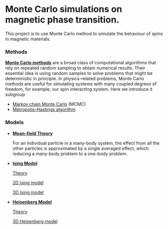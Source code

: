 # Monte Carlo simulations on magnetic phase transition.

This project is to use Monte Carlo method to simulate the behaviour of spins in magnetic materials.

### Methods

[**Monte Carlo methods**](https://en.wikipedia.org/wiki/Monte_Carlo_method) are a broad class of computational algorithms that rely on repeated random sampling to obtain numerical results. Their essential idea is using random samples to solve problems that might be deterministic in principle. In physics-related problems, Monte Carlo methods are useful for simulating systems with many coupled degrees of freedom, for example, our spin interacting system. Here we introduce it subgroup

- [Markov chain Monte Carlo]() (MCMC) 
- [Metropolis–Hastings algorithm]()

### Models

- [**Mean-field Theory**]()

  For an individual particle in a many-body system, the effect from all the other particles is approximated by a single averaged effect, which reducing a many-body problem to a one-body problem.


- [**Ising Model**]()

  [Theory](https://nbviewer.jupyter.org/github/RuihaoQIU/MC-Magnetic-Phase-Transition/blob/master/Ising-model-theory.ipynb)

  [2D Ising model](https://nbviewer.jupyter.org/github/RuihaoQIU/MC-Magnetic-Phase-Transition/blob/master/2D-Ising-model.ipynb)

  [3D Ising model](https://nbviewer.jupyter.org/github/RuihaoQIU/MC-Magnetic-Phase-Transition/blob/master/3D-Ising-model.ipynb)

- [**Heisenberg Model**]()

  [Theory](https://nbviewer.jupyter.org/github/RuihaoQIU/MC-Magnetic-Phase-Transition/blob/master/Heisenberg-model.ipynb)

  [3D Heisenberg model](https://nbviewer.jupyter.org/github/RuihaoQIU/MC-Magnetic-Phase-Transition/blob/master/MC-3D-Heisenberg-model.ipynb)

